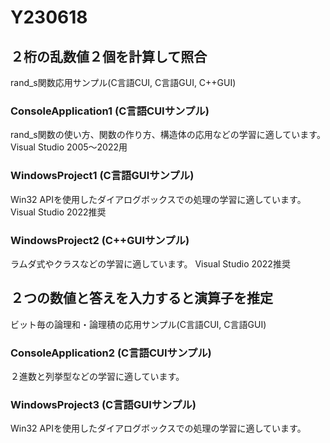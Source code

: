 # Y230618


## ２桁の乱数値２個を計算して照合
rand_s関数応用サンプル(C言語CUI, C言語GUI, C++GUI)

### ConsoleApplication1 (C言語CUIサンプル)
rand_s関数の使い方、関数の作り方、構造体の応用などの学習に適しています。
Visual Studio 2005～2022用

### WindowsProject1 (C言語GUIサンプル)
Win32 APIを使用したダイアログボックスでの処理の学習に適しています。
Visual Studio 2022推奨

### WindowsProject2 (C++GUIサンプル)
ラムダ式やクラスなどの学習に適しています。
Visual Studio 2022推奨


## ２つの数値と答えを入力すると演算子を推定
ビット毎の論理和・論理積の応用サンプル(C言語CUI, C言語GUI)

### ConsoleApplication2 (C言語CUIサンプル)
２進数と列挙型などの学習に適しています。

### WindowsProject3 (C言語GUIサンプル)
Win32 APIを使用したダイアログボックスでの処理の学習に適しています。
